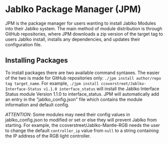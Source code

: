 # Jablko Package Manager (JPM)

JPM is the package manager for users wanting to install Jablko Modules into their Jablko system. The main method of module distribution is through GitHub repositories, where JPM downloads a zip version of the target tag to users Jablko install, installs any dependencies, and updates their configuration file.

## Installing Packages

To install packages there are two available command syntaxes. The easier of the two is made for GitHub repositories only: `./jpm install author/repo tag target_name`. For example, `./jpm install ccoverstreet/Jablko-Interface-Status v1.1.0 interface_status` will install the Jablko Interface Status module Version 1.1.0 to interface_status. JPM will automatically add an entry in the "jablko_config.json" file which contains the module information and default config. 

*ATTENTION*: Some modules may need their config values in jablko_config.json to modified or set or else they will prevent Jablko from starting. For example, the ccoverstreet/Jablko-Mantle-RGB needs the user to change the default `controller_ip` value from `null` to a string containing the IP address of the RGB light controller.
